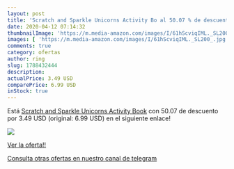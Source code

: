 ```yaml
---
layout: post
title: 'Scratch and Sparkle Unicorns Activity Bo al 50.07 % de descuento'
date: 2020-04-12 07:14:32
thumbnailImage: 'https://m.media-amazon.com/images/I/61hScviqIML._SL200_.jpg'
images: [ 'https://m.media-amazon.com/images/I/61hScviqIML._SL200_.jpg' ]
comments: true
category: ofertas
author: ring
slug: 1788432444
description:
actualPrice: 3.49 USD
comparePrice: 6.99 USD
inStock: true
---
```


Está [Scratch and Sparkle Unicorns Activity Book](https://www.amazon.com/dp/1788432444/?tag=redken08-20) con 50.07 de descuento por 3.49 USD (original: 6.99 USD) en el siguiente enlace!

[![](https://m.media-amazon.com/images/I/61hScviqIML._SL200_.jpg)](https://www.amazon.com/dp/1788432444/?tag=redken08-20)

[Ver la oferta!!](https://www.amazon.com/dp/1788432444/?tag=redken08-20)

[Consulta otras ofertas en nuestro canal de telegram](https://t.me/s/ofertas25)
